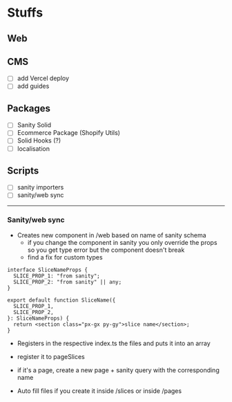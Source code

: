 # Stuffs

## Web

## CMS

- [ ] add Vercel deploy
- [ ] add guides

## Packages

- [ ] Sanity Solid
- [ ] Ecommerce Package (Shopify Utils)
- [ ] Solid Hooks (?)
- [ ] localisation

## Scripts

- [ ] sanity importers
- [ ] sanity/web sync

---

### Sanity/web sync

- Creates new component in /web based on name of sanity schema
  - if you change the component in sanity you only override the props so you get type error but the component doesn't break
  - find a fix for custom types

```tsx
interface SliceNameProps {
  SLICE_PROP_1: "from sanity";
  SLICE_PROP_2: "from sanity" || any;
}

export default function SliceName({
  SLICE_PROP_1,
  SLICE_PROP_2,
}: SliceNameProps) {
  return <section class="px-gx py-gy">slice name</section>;
}

```

- Registers in the respective index.ts the files and puts it into an array
- register it to pageSlices

- if it's a page, create a new page + sanity query with the corresponding name

- Auto fill files if you create it inside /slices or inside /pages
